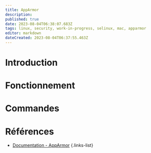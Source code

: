```yaml
---
title: AppArmor
description: 
published: true
date: 2023-08-04T06:38:07.683Z
tags: linux, security, work-in-progress, selinux, mac, apparmor
editor: markdown
dateCreated: 2023-08-04T06:37:55.463Z
---
```


# Introduction

# Fonctionnement

# Commandes

# Références
- [Documentation - AppArmor](https://gitlab.com/apparmor/apparmor/-/wikis/Documentation)
{.links-list}